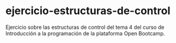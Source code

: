 # ejercicio-estructuras-de-control
Ejercicio sobre las estructuras de control del tema 4 del curso de Introducción a la programación de la plataforma Open Bootcamp.
